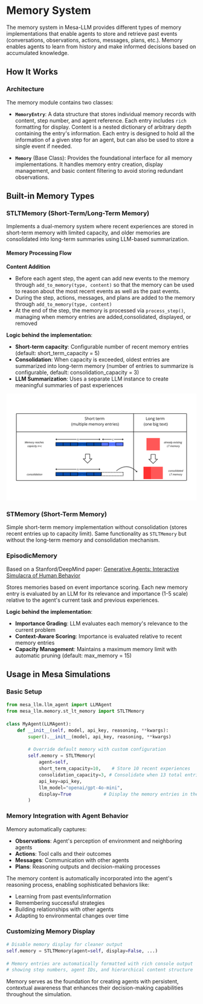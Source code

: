 # Memory System

The memory system in Mesa-LLM provides different types of memory implementations that enable agents to store and retrieve past events (conversations, observations, actions, messages, plans, etc.). Memory enables agents to learn from history and make informed decisions based on accumulated knowledge.

## How It Works

### Architecture

The memory module contains two classes:

- **`MemoryEntry`**: A data structure that stores individual memory records with content, step number, and agent reference. Each entry includes `rich` formatting for display. Content is a nested dictionary of arbitrary depth containing the entry's information. Each entry is designed to hold all the information of a given step for an agent, but can also be used to store a single event if needed.

- **`Memory`** (Base Class): Provides the foundational interface for all memory implementations. It handles memory entry creation, display management, and basic content filtering to avoid storing redundant observations.



## Built-in Memory Types

### STLTMemory (Short-Term/Long-Term Memory)

Implements a dual-memory system where recent experiences are stored in short-term memory with limited capacity, and older memories are consolidated into long-term summaries using LLM-based summarization.

#### Memory Processing Flow

**Content Addition**
- Before each agent step, the agent can add new events to the memory through `add_to_memory(type, content)` so that the memory can be used to reason about the most recent events as well as the past events.
- During the step, actions, messages, and plans are added to the memory through `add_to_memory(type, content)`
- At the end of the step, the memory is processed via `process_step()`, managing when memory entries are added,consolidated, displayed, or removed

**Logic behind the implementation**:
- **Short-term capacity**: Configurable number of recent memory entries (default: short_term_capacity = 5)
- **Consolidation**: When capacity is exceeded, oldest entries are summarized into long-term memory (number of entries to summarize is configurable, default: consolidation_capacity = 3)
- **LLM Summarization**: Uses a separate LLM instance to create meaningful summaries of past experiences

![alt text](st_lt_consolidation_explained.png)

### STMemory (Short-Term Memory)

Simple short-term memory implementation without consolidation (stores recent entries up to capacity limit). Same functionality as `STLTMemory` but without the long-term memory and consolidation mechanism.



### EpisodicMemory

Based on a Stanford/DeepMind paper: [Generative Agents: Interactive Simulacra of Human Behavior](https://arxiv.org/pdf/2304.03442)


Stores memories based on event importance scoring. Each new memory entry is evaluated by an LLM for its relevance and importance (1-5 scale) relative to the agent's current task and previous experiences.

**Logic behind the implementation**:
- **Importance Grading**: LLM evaluates each memory's relevance to the current problem
- **Context-Aware Scoring**: Importance is evaluated relative to recent memory entries
- **Capacity Management**: Maintains a maximum memory limit with automatic pruning (default: max_memory = 15)



## Usage in Mesa Simulations

### Basic Setup

```python
from mesa_llm.llm_agent import LLMAgent
from mesa_llm.memory.st_lt_memory import STLTMemory

class MyAgent(LLMAgent):
    def __init__(self, model, api_key, reasoning, **kwargs):
        super().__init__(model, api_key, reasoning, **kwargs)

        # Override default memory with custom configuration
        self.memory = STLTMemory(
            agent=self,
            short_term_capacity=10,    # Store 10 recent experiences
            consolidation_capacity=3, # Consolidate when 13 total entries
            api_key=api_key,
            llm_model="openai/gpt-4o-mini",
            display=True            # Display the memory entries in the console when they are added to the memory
        )
```

### Memory Integration with Agent Behavior

Memory automatically captures:
- **Observations**: Agent's perception of environment and neighboring agents
- **Actions**: Tool calls and their outcomes
- **Messages**: Communication with other agents
- **Plans**: Reasoning outputs and decision-making processes

The memory content is automatically incorporated into the agent's reasoning process, enabling sophisticated behaviors like:
- Learning from past events/information
- Remembering successful strategies
- Building relationships with other agents
- Adapting to environmental changes over time

### Customizing Memory Display

```python
# Disable memory display for cleaner output
self.memory = STLTMemory(agent=self, display=False, ...)

# Memory entries are automatically formatted with rich console output
# showing step numbers, agent IDs, and hierarchical content structure
```

Memory serves as the foundation for creating agents with persistent, contextual awareness that enhances their decision-making capabilities throughout the simulation.